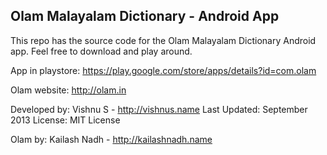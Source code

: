 ## Olam Malayalam Dictionary - Android App

This repo has the source code for the Olam Malayalam Dictionary Android app. 
Feel free to download and play around. 

App in playstore: https://play.google.com/store/apps/details?id=com.olam

Olam website: http://olam.in

Developed by: Vishnu S - http://vishnus.name 
Last Updated: September 2013
License: MIT License 

Olam by: Kailash Nadh - http://kailashnadh.name

